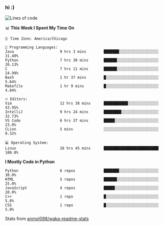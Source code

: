 ### hi :)

<!--START_SECTION:waka-->
![Lines of code](https://img.shields.io/badge/From%20Hello%20World%20I%27ve%20Written-776866%20lines%20of%20code-blue)

📊 **This Week I Spent My Time On** 

```text
⌚︎ Time Zone: America/Chicago

💬 Programming Languages: 
Java                     9 hrs 3 mins        ███████░░░░░░░░░░░░░░░░░░   31.49% 
Python                   7 hrs 30 mins       ██████░░░░░░░░░░░░░░░░░░░   26.13% 
C                        7 hrs 11 mins       ██████░░░░░░░░░░░░░░░░░░░   24.99% 
Bash                     1 hr 37 mins        █░░░░░░░░░░░░░░░░░░░░░░░░   5.64% 
Makefile                 1 hr 9 mins         █░░░░░░░░░░░░░░░░░░░░░░░░   4.04%

🔥 Editors: 
Vim                      12 hrs 38 mins      ███████████░░░░░░░░░░░░░░   43.95% 
IntelliJ                 9 hrs 24 mins       ████████░░░░░░░░░░░░░░░░░   32.73% 
VS Code                  6 hrs 37 mins       █████░░░░░░░░░░░░░░░░░░░░   23.0% 
CLion                    5 mins              ░░░░░░░░░░░░░░░░░░░░░░░░░   0.32%

💻 Operating System: 
Linux                    28 hrs 45 mins      █████████████████████████   100.0%

```

**I Mostly Code in Python** 

```text
Python                   6 repos             ███████░░░░░░░░░░░░░░░░░░   30.0% 
HTML                     5 repos             ██████░░░░░░░░░░░░░░░░░░░   25.0% 
JavaScript               4 repos             █████░░░░░░░░░░░░░░░░░░░░   20.0% 
C++                      1 repo              █░░░░░░░░░░░░░░░░░░░░░░░░   5.0% 
CSS                      1 repo              █░░░░░░░░░░░░░░░░░░░░░░░░   5.0%

```



<!--END_SECTION:waka-->

Stats from [anmol098/waka-readme-stats](https://github.com/anmol098/waka-readme-stats)